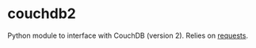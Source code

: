 # couchdb2

Python module to interface with CouchDB (version 2).
Relies on [requests](http://docs.python-requests.org/en/master/).
